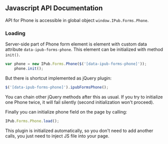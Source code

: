 ## Javascript API Documentation

API for Phone is accessible in global object `window.IPub.Forms.Phone`.

### Loading

Server-side part of Phone form element is element with custom data attribute `data-ipub-forms-phone`. This element can be initialized with method `init()`.

```js
var phone = new IPub.Forms.Phone($('[data-ipub-forms-phone]'));
    phone.init();
```

But there is shortcut implemented as jQuery plugin:

```js
$('[data-ipub-forms-phone]').ipubFormsPhone();
```

You can chain other jQuery methods after this as usual. If you try to initialize one Phone twice, it will fail silently (second initialization won't proceed).

Finally you can initialize phone field on the page by calling:

```js
IPub.Forms.Phone.load();
```

This plugin is initialized automatically, so you don't need to add another calls, you just need to inject JS file into your page.
